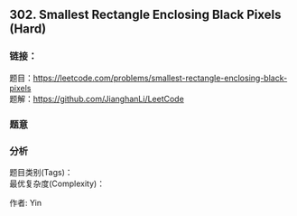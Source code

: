## 302. Smallest Rectangle Enclosing Black Pixels (Hard)

### **链接**：
题目：https://leetcode.com/problems/smallest-rectangle-enclosing-black-pixels  
题解：https://github.com/JianghanLi/LeetCode

### **题意**



### **分析**  
题目类别(Tags)：  
最优复杂度(Complexity)：  



作者: Yin
